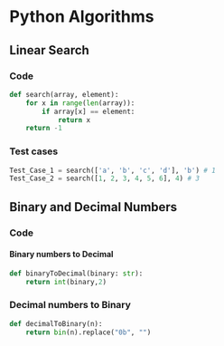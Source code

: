 # Python Algorithms
## Linear Search
### Code

```python
def search(array, element):
    for x in range(len(array)):
        if array[x] == element:
            return x
    return -1
```

### Test cases

```python
Test_Case_1 = search(['a', 'b', 'c', 'd'], 'b') # 1
Test_Case_2 = search([1, 2, 3, 4, 5, 6], 4) # 3
```

## Binary and Decimal Numbers
### Code
#### Binary numbers to Decimal

```python
def binaryToDecimal(binary: str):
    return int(binary,2)
```

### Decimal numbers to Binary
```python
def decimalToBinary(n):
    return bin(n).replace("0b", "")
```
